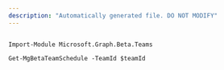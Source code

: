 ```yaml
---
description: "Automatically generated file. DO NOT MODIFY"
---
```


```powershellv2

Import-Module Microsoft.Graph.Beta.Teams

Get-MgBetaTeamSchedule -TeamId $teamId

```